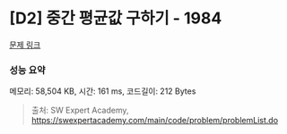 # [D2] 중간 평균값 구하기 - 1984 

[문제 링크](https://swexpertacademy.com/main/code/problem/problemDetail.do?contestProbId=AV5Pw_-KAdcDFAUq) 

### 성능 요약

메모리: 58,504 KB, 시간: 161 ms, 코드길이: 212 Bytes



> 출처: SW Expert Academy, https://swexpertacademy.com/main/code/problem/problemList.do